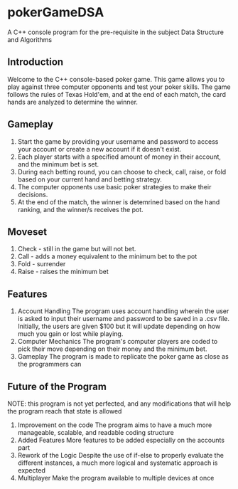 # pokerGameDSA
A C++ console program for the pre-requisite in the subject Data Structure and Algorithms

## Introduction
Welcome to the C++ console-based poker game. This game allows you to play against three computer opponents and test your poker skills. The game follows the rules of Texas Hold'em, and at the end of each match, the card hands are analyzed to determine the winner.

## Gameplay
1. Start the game by providing your username and password to access your account or create a new account if it doesn't exist.
2. Each player starts with a specified amount of money in their account, and the minimum bet is set.
3. During each betting round, you can choose to check, call, raise, or fold based on your current hand and betting strategy.
4. The computer opponents use basic poker strategies to make their decisions.
5. At the end of the match, the winner is detemrined based on the hand ranking, and the winner/s receives the pot.

## Moveset
1. Check - still in the game but will not bet.
2. Call - adds a money equivalent to the minimum bet to the pot
3. Fold - surrender
4. Raise - raises the minimum bet

## Features
1. Account Handling
     The program uses account handling wherein the user is asked to input their username and password to be saved in a .csv file. Initially, the users are given $100 but it will update depending on how much you gain or lost while playing.
2. Computer Mechanics
     The program's computer players are coded to pick their move depending on their money and the minimum bet.
3.  Gameplay
     The program is made to replicate the poker game as close as the programmers can

## Future of the Program
NOTE: this program is not yet perfected, and any modifications that will help the program reach that state is allowed
1. Improvement on the code
    The program aims to have a much more manageable, scalable, and readable coding structure
2. Added Features
     More features to be added especially on the accounts part
3. Rework of the Logic
     Despite the use of if-else to properly evaluate the different instances, a much more logical and systematic approach is expected
4. Multiplayer
      Make the program available to multiple devices at once

